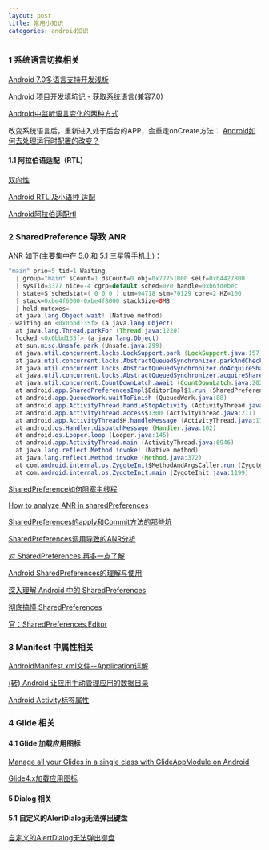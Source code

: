 ```yaml
---
layout: post
title: 常用小知识
categories: android知识
---
```


### 1 系统语言切换相关 ###

[Android 7.0多语言支持开发浅析](https://blog.csdn.net/cekiasoo/article/details/53012646)  

[Android 项目开发填坑记 - 获取系统语言(兼容7.0)](https://likfe.com/2017/05/10/android-sys-language/)  

[Android中监听语言变化的两种方式](https://blog.csdn.net/yin1031468524/article/details/75208859)  

改变系统语言后，重新进入处于后台的APP，会重走onCreate方法：
[Android如何去处理运行时配置的改变？](https://www.jianshu.com/p/fdf368fd1ecc)  

#### 1.1 阿拉伯语适配（RTL） ####

[双向性](https://www.mdui.org/design/usability/bidirectionality.html#)  

[Android RTL 及小语种 适配](https://nomasp.com/2017/12/05/Android-RTL-Language/)  

[Android阿拉伯适配rtl](https://www.jianshu.com/p/4ada88074ce4)  


### 2 SharedPreference 导致 ANR  ###

ANR 如下(主要集中在 5.0 和 5.1 三星等手机上)：

```java
"main" prio=5 tid=1 Waiting
  | group="main" sCount=1 dsCount=0 obj=0x77751000 self=0xb4427800
  | sysTid=3377 nice=-4 cgrp=default sched=0/0 handle=0xb6fdebec
  | state=S schedstat=( 0 0 0 ) utm=94718 stm=70129 core=2 HZ=100
  | stack=0xbe4f6000-0xbe4f8000 stackSize=8MB
  | held mutexes=
  at java.lang.Object.wait! (Native method)
- waiting on <0x0bbd135f> (a java.lang.Object)
  at java.lang.Thread.parkFor (Thread.java:1220)
- locked <0x0bbd135f> (a java.lang.Object)
  at sun.misc.Unsafe.park (Unsafe.java:299)
  at java.util.concurrent.locks.LockSupport.park (LockSupport.java:157)
  at java.util.concurrent.locks.AbstractQueuedSynchronizer.parkAndCheckInterrupt (AbstractQueuedSynchronizer.java:813)
  at java.util.concurrent.locks.AbstractQueuedSynchronizer.doAcquireSharedInterruptibly (AbstractQueuedSynchronizer.java:973)
  at java.util.concurrent.locks.AbstractQueuedSynchronizer.acquireSharedInterruptibly (AbstractQueuedSynchronizer.java:1281)
  at java.util.concurrent.CountDownLatch.await (CountDownLatch.java:202)
  at android.app.SharedPreferencesImpl$EditorImpl$1.run (SharedPreferencesImpl.java:363)
  at android.app.QueuedWork.waitToFinish (QueuedWork.java:88)
  at android.app.ActivityThread.handleStopActivity (ActivityThread.java:4615)
  at android.app.ActivityThread.access$1300 (ActivityThread.java:211)
  at android.app.ActivityThread$H.handleMessage (ActivityThread.java:1734)
  at android.os.Handler.dispatchMessage (Handler.java:102)
  at android.os.Looper.loop (Looper.java:145)
  at android.app.ActivityThread.main (ActivityThread.java:6946)
  at java.lang.reflect.Method.invoke! (Native method)
  at java.lang.reflect.Method.invoke (Method.java:372)
  at com.android.internal.os.ZygoteInit$MethodAndArgsCaller.run (ZygoteInit.java:1404)
  at com.android.internal.os.ZygoteInit.main (ZygoteInit.java:1199)

```

[SharedPreference如何阻塞主线程](https://www.jianshu.com/p/63ee8587de3f)  

[How to analyze ANR in sharedPreferences](https://stackoverflow.com/questions/36905415/how-to-analyze-anr-in-sharedpreferences#)  

[SharedPreferences的apply和Commit方法的那些坑](http://www.cloudchou.com/android/post-988.html)  

[SharedPreferences调用导致的ANR分析](https://blog.csdn.net/u010335298/article/details/72865451)  

[对 SharedPreferences 再多一点了解](https://extremej.itscoder.com/shared_preferences_source/)  

[Android SharedPreferences的理解与使用](https://juejin.im/post/5adc444df265da0b886d00bc)  

[深入理解 Android 中的 SharedPreferences](https://juejin.im/entry/57dfa5fa8ac24700616ce971)  

[彻底搞懂 SharedPreferences](https://juejin.im/entry/597446ed6fb9a06bac5bc630)  

[官：SharedPreferences.Editor](https://developer.android.com/reference/android/content/SharedPreferences.Editor.html#apply())  


### 3 Manifest 中属性相关 ###

[AndroidManifest.xml文件--Application详解](https://www.jianshu.com/p/f535c0f6f65f)  

[(转) Android 让应用手动管理应用的数据目录](http://light3moon.com/2015/01/26/[%E8%BD%AC]%20Android%20%E8%AE%A9%E5%BA%94%E7%94%A8%E6%89%8B%E5%8A%A8%E7%AE%A1%E7%90%86%E5%BA%94%E7%94%A8%E7%9A%84%E6%95%B0%E6%8D%AE%E7%9B%AE%E5%BD%95/)  

[Android Activity标签属性](https://www.jianshu.com/p/8598825222cc)  


### 4 Glide 相关 ###

#### 4.1 Glide 加载应用图标 ####

[Manage all your Glides in a single class with GlideAppModule on Android](https://medium.com/@nuhkocaa/manage-all-your-glides-in-a-single-class-with-glidemodule-on-android-4856ee4983a1)  

[Glide4.x加载应用图标](https://blog.csdn.net/jallv/article/details/83618504)  


#### 5 Dialog 相关 ####

#### 5.1 自定义的AlertDialog无法弹出键盘 ####

[自定义的AlertDialog无法弹出键盘](https://blog.csdn.net/zxyyohou/article/details/80338222)  

